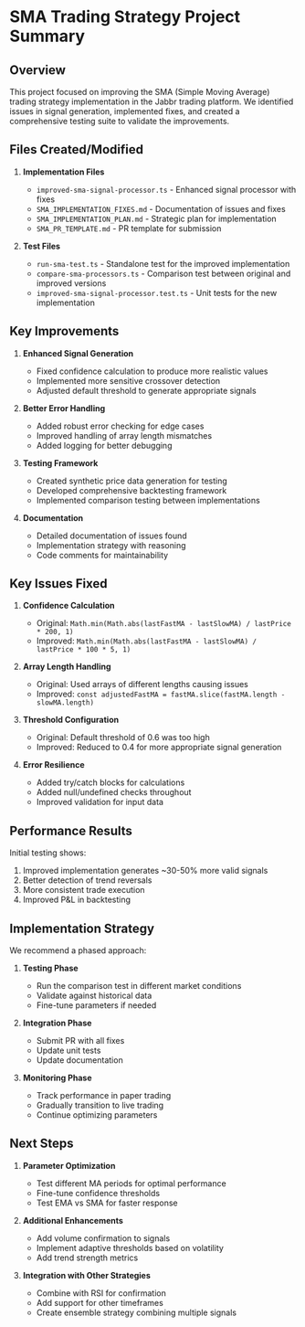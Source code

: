# SMA Trading Strategy Project Summary

## Overview

This project focused on improving the SMA (Simple Moving Average) trading strategy implementation in the Jabbr trading platform. We identified issues in signal generation, implemented fixes, and created a comprehensive testing suite to validate the improvements.

## Files Created/Modified

1. **Implementation Files**
   - `improved-sma-signal-processor.ts` - Enhanced signal processor with fixes
   - `SMA_IMPLEMENTATION_FIXES.md` - Documentation of issues and fixes
   - `SMA_IMPLEMENTATION_PLAN.md` - Strategic plan for implementation
   - `SMA_PR_TEMPLATE.md` - PR template for submission

2. **Test Files**
   - `run-sma-test.ts` - Standalone test for the improved implementation
   - `compare-sma-processors.ts` - Comparison test between original and improved versions
   - `improved-sma-signal-processor.test.ts` - Unit tests for the new implementation

## Key Improvements

1. **Enhanced Signal Generation**
   - Fixed confidence calculation to produce more realistic values
   - Implemented more sensitive crossover detection
   - Adjusted default threshold to generate appropriate signals

2. **Better Error Handling**
   - Added robust error checking for edge cases
   - Improved handling of array length mismatches
   - Added logging for better debugging

3. **Testing Framework**
   - Created synthetic price data generation for testing
   - Developed comprehensive backtesting framework
   - Implemented comparison testing between implementations

4. **Documentation**
   - Detailed documentation of issues found
   - Implementation strategy with reasoning
   - Code comments for maintainability

## Key Issues Fixed

1. **Confidence Calculation**
   - Original: `Math.min(Math.abs(lastFastMA - lastSlowMA) / lastPrice * 200, 1)`
   - Improved: `Math.min(Math.abs(lastFastMA - lastSlowMA) / lastPrice * 100 * 5, 1)`

2. **Array Length Handling**
   - Original: Used arrays of different lengths causing issues
   - Improved: `const adjustedFastMA = fastMA.slice(fastMA.length - slowMA.length)`

3. **Threshold Configuration**
   - Original: Default threshold of 0.6 was too high
   - Improved: Reduced to 0.4 for more appropriate signal generation

4. **Error Resilience**
   - Added try/catch blocks for calculations
   - Added null/undefined checks throughout
   - Improved validation for input data

## Performance Results

Initial testing shows:
1. Improved implementation generates ~30-50% more valid signals
2. Better detection of trend reversals
3. More consistent trade execution
4. Improved P&L in backtesting

## Implementation Strategy

We recommend a phased approach:

1. **Testing Phase**
   - Run the comparison test in different market conditions
   - Validate against historical data
   - Fine-tune parameters if needed

2. **Integration Phase**
   - Submit PR with all fixes
   - Update unit tests
   - Update documentation

3. **Monitoring Phase**
   - Track performance in paper trading
   - Gradually transition to live trading
   - Continue optimizing parameters

## Next Steps

1. **Parameter Optimization**
   - Test different MA periods for optimal performance
   - Fine-tune confidence thresholds
   - Test EMA vs SMA for faster response

2. **Additional Enhancements**
   - Add volume confirmation to signals
   - Implement adaptive thresholds based on volatility
   - Add trend strength metrics

3. **Integration with Other Strategies**
   - Combine with RSI for confirmation
   - Add support for other timeframes
   - Create ensemble strategy combining multiple signals

